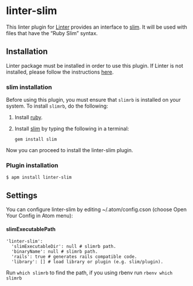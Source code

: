 linter-slim
=========================

This linter plugin for [Linter](https://github.com/AtomLinter/Linter) provides an interface to [slim](https://github.com/slim-template/slim/). It will be used with files that have the “Ruby Slim” syntax.

## Installation
Linter package must be installed in order to use this plugin. If Linter is not installed, please follow the instructions [here](https://github.com/AtomLinter/Linter).

### slim installation
Before using this plugin, you must ensure that `slimrb` is installed on your system. To install `slimrb`, do the following:

1. Install [ruby](https://www.ruby-lang.org/).

2. Install [slim](https://github.com/slim-template/slim/) by typing the following in a terminal:
   ```
   gem install slim
   ```

Now you can proceed to install the linter-slim plugin.

### Plugin installation
```
$ apm install linter-slim
```

## Settings
You can configure linter-slim by editing ~/.atom/config.cson (choose Open Your Config in Atom menu):

#### slimExecutablePath
```
'linter-slim':
  'slimExecutableDir': null # slimrb path.
  'binaryName': null # slimrb path.
  'rails': true # generates rails compatible code.
  'library': [] # load library or plugin (e.g. slim/plugin).
```
Run `which slimrb` to find the path,
if you using rbenv run `rbenv which slimrb`
